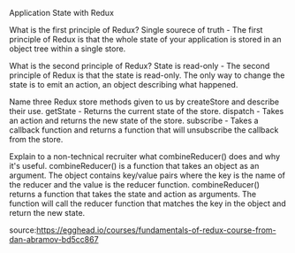 Application State with Redux

What is the first principle of Redux? Single sourece of truth - The first principle of Redux is that the whole state of your application is stored in an object tree within a single store.

What is the second principle of Redux? State is read-only - The second principle of Redux is that the state is read-only. The only way to change the state is to emit an action, an object describing what happened.

Name three Redux store methods given to us by createStore and describe their use. getState - Returns the current state of the store. 
dispatch - Takes an action and returns the new state of the store. 
subscribe - Takes a callback function and returns a function that will unsubscribe the callback from the store.

Explain to a non-technical recruiter what combineReducer() does and why it's useful. combineReducer() is a function that takes an object as an argument. The object contains key/value pairs where the key is the name of the reducer and the value is the reducer function. combineReducer() returns a function that takes the state and action as arguments. The function will call the reducer function that matches the key in the object and return the new state.


source:https://egghead.io/courses/fundamentals-of-redux-course-from-dan-abramov-bd5cc867
